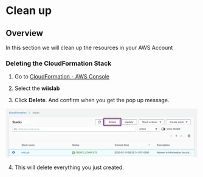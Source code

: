 # Clean up

## Overview
In this section we will clean up the resources in your AWS Account

### Deleting the CloudFormation Stack

1. Go to [CloudFormation - AWS Console](http://console.aws.amazon.com/cloudformation)

2. Select the **wiislab**

3. Click **Delete**. And confirm when you get the pop up message.

![](https://github.com/marykay25/women-in-security/blob/master/images/Clean_up1.png)

4. This will delete everything you just created.
